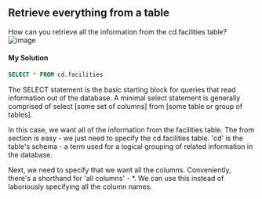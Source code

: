 ## Retrieve everything from a table
How can you retrieve all the information from the cd.facilities table?
![image](https://github.com/mlmariscotes/SQL_Queries_Exercise/assets/99033220/312da78b-01e7-476d-a078-14f7ffacd44c)

#### My Solution
```SQL
SELECT * FROM cd.facilities
```

The SELECT statement is the basic starting block for queries that read information out of the database. A minimal select statement is generally comprised of select [some set of columns] from [some table or group of tables].

In this case, we want all of the information from the facilities table. The from section is easy - we just need to specify the cd.facilities table. 'cd' is the table's schema - a term used for a logical grouping of related information in the database.

Next, we need to specify that we want all the columns. Conveniently, there's a shorthand for 'all columns' - *. We can use this instead of laboriously specifying all the column names.
